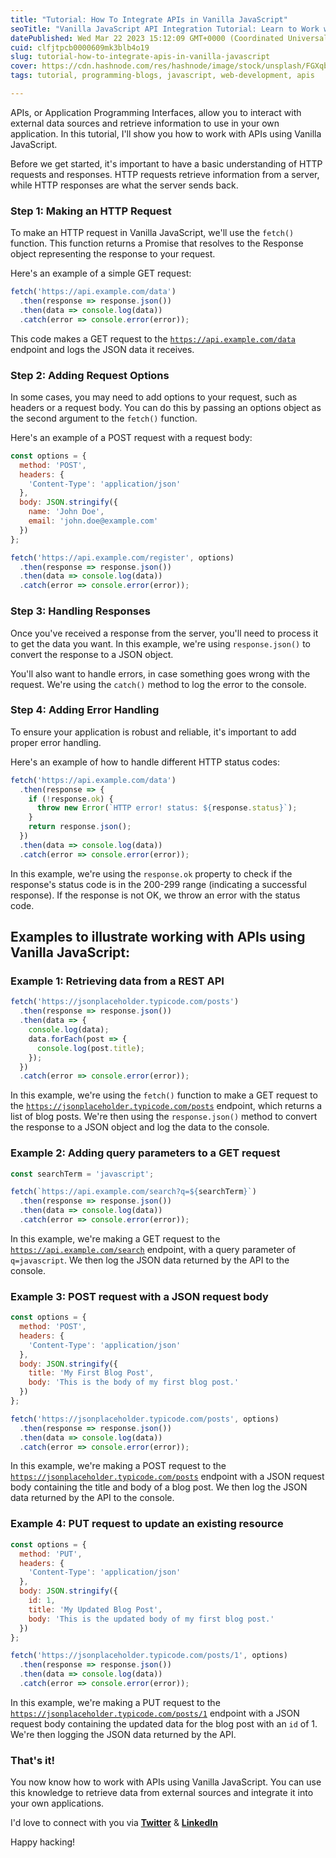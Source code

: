 ```yaml
---
title: "Tutorial: How To Integrate APIs in Vanilla JavaScript"
seoTitle: "Vanilla JavaScript API Integration Tutorial: Learn to Work with APIs"
datePublished: Wed Mar 22 2023 15:12:09 GMT+0000 (Coordinated Universal Time)
cuid: clfjtpcb0000609mk3blb4o19
slug: tutorial-how-to-integrate-apis-in-vanilla-javascript
cover: https://cdn.hashnode.com/res/hashnode/image/stock/unsplash/FGXqbqbGt5o/upload/82babc69216512b729e1298853ae4bc6.jpeg
tags: tutorial, programming-blogs, javascript, web-development, apis

---
```


APIs, or Application Programming Interfaces, allow you to interact with external data sources and retrieve information to use in your own application. In this tutorial, I'll show you how to work with APIs using Vanilla JavaScript.

Before we get started, it's important to have a basic understanding of HTTP requests and responses. HTTP requests retrieve information from a server, while HTTP responses are what the server sends back.

### Step 1: Making an HTTP Request

To make an HTTP request in Vanilla JavaScript, we'll use the `fetch()` function. This function returns a Promise that resolves to the Response object representing the response to your request.

Here's an example of a simple GET request:

```javascript
fetch('https://api.example.com/data')
  .then(response => response.json())
  .then(data => console.log(data))
  .catch(error => console.error(error));
```

This code makes a GET request to the [`https://api.example.com/data`](https://api.example.com/data) endpoint and logs the JSON data it receives.

### Step 2: Adding Request Options

In some cases, you may need to add options to your request, such as headers or a request body. You can do this by passing an options object as the second argument to the `fetch()` function.

Here's an example of a POST request with a request body:

```javascript
const options = {
  method: 'POST',
  headers: {
    'Content-Type': 'application/json'
  },
  body: JSON.stringify({
    name: 'John Doe',
    email: 'john.doe@example.com'
  })
};

fetch('https://api.example.com/register', options)
  .then(response => response.json())
  .then(data => console.log(data))
  .catch(error => console.error(error));
```

### Step 3: Handling Responses

Once you've received a response from the server, you'll need to process it to get the data you want. In this example, we're using `response.json()` to convert the response to a JSON object.

You'll also want to handle errors, in case something goes wrong with the request. We're using the `catch()` method to log the error to the console.

### Step 4: Adding Error Handling

To ensure your application is robust and reliable, it's important to add proper error handling.

Here's an example of how to handle different HTTP status codes:

```javascript
fetch('https://api.example.com/data')
  .then(response => {
    if (!response.ok) {
      throw new Error(`HTTP error! status: ${response.status}`);
    }
    return response.json();
  })
  .then(data => console.log(data))
  .catch(error => console.error(error));
```

In this example, we're using the `response.ok` property to check if the response's status code is in the 200-299 range (indicating a successful response). If the response is not OK, we throw an error with the status code.

## Examples to illustrate working with APIs using Vanilla JavaScript:

### Example 1: Retrieving data from a REST API

```javascript
fetch('https://jsonplaceholder.typicode.com/posts')
  .then(response => response.json())
  .then(data => {
    console.log(data);
    data.forEach(post => {
      console.log(post.title);
    });
  })
  .catch(error => console.error(error));
```

In this example, we're using the `fetch()` function to make a GET request to the [`https://jsonplaceholder.typicode.com/posts`](https://jsonplaceholder.typicode.com/posts) endpoint, which returns a list of blog posts. We're then using the `response.json()` method to convert the response to a JSON object and log the data to the console.

### Example 2: Adding query parameters to a GET request

```javascript
const searchTerm = 'javascript';

fetch(`https://api.example.com/search?q=${searchTerm}`)
  .then(response => response.json())
  .then(data => console.log(data))
  .catch(error => console.error(error));
```

In this example, we're making a GET request to the [`https://api.example.com/search`](https://api.example.com/search) endpoint, with a query parameter of `q=javascript`. We then log the JSON data returned by the API to the console.

### Example 3: POST request with a JSON request body

```javascript
const options = {
  method: 'POST',
  headers: {
    'Content-Type': 'application/json'
  },
  body: JSON.stringify({
    title: 'My First Blog Post',
    body: 'This is the body of my first blog post.'
  })
};

fetch('https://jsonplaceholder.typicode.com/posts', options)
  .then(response => response.json())
  .then(data => console.log(data))
  .catch(error => console.error(error));
```

In this example, we're making a POST request to the [`https://jsonplaceholder.typicode.com/posts`](https://jsonplaceholder.typicode.com/posts) endpoint with a JSON request body containing the title and body of a blog post. We then log the JSON data returned by the API to the console.

### Example 4: PUT request to update an existing resource

```javascript
const options = {
  method: 'PUT',
  headers: {
    'Content-Type': 'application/json'
  },
  body: JSON.stringify({
    id: 1,
    title: 'My Updated Blog Post',
    body: 'This is the updated body of my first blog post.'
  })
};

fetch('https://jsonplaceholder.typicode.com/posts/1', options)
  .then(response => response.json())
  .then(data => console.log(data))
  .catch(error => console.error(error));
```

In this example, we're making a PUT request to the [`https://jsonplaceholder.typicode.com/posts/1`](https://jsonplaceholder.typicode.com/posts/1) endpoint with a JSON request body containing the updated data for the blog post with an `id` of 1. We're then logging the JSON data returned by the API.

### That's it!

You now know how to work with APIs using Vanilla JavaScript. You can use this knowledge to retrieve data from external sources and integrate it into your own applications.

I'd love to connect with you via [**Twitter**](https://twitter.com/bonaogeto) & [**LinkedIn**](https://www.linkedin.com/in/bonaventureogeto/)

Happy hacking!